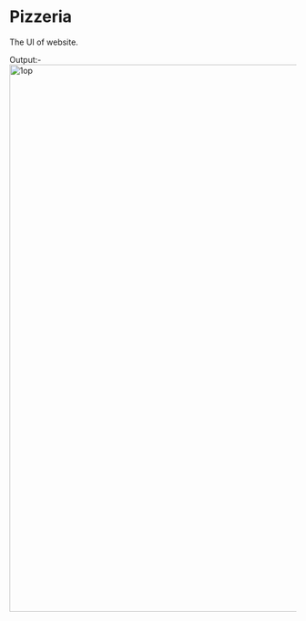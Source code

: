 # Pizzeria
The UI of website.

Output:-
<img width="960" alt="1op" src="https://user-images.githubusercontent.com/79155106/141609877-7ed7cae4-0271-4ca0-8504-98d747b8c850.png">
